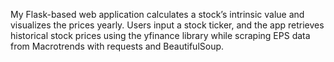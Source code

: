 My Flask-based web application calculates a stock’s intrinsic value and visualizes the prices yearly. Users input a stock ticker, and the app retrieves historical stock prices using the yfinance library while scraping EPS data from Macrotrends with requests and BeautifulSoup. 
